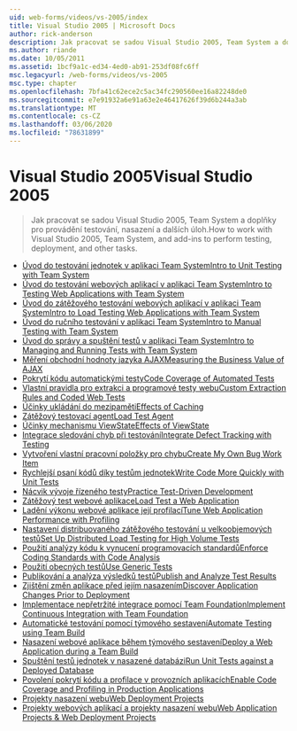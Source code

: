 ```yaml
---
uid: web-forms/videos/vs-2005/index
title: Visual Studio 2005 | Microsoft Docs
author: rick-anderson
description: Jak pracovat se sadou Visual Studio 2005, Team System a doplňky pro provádění testování, nasazení a dalších úloh.
ms.author: riande
ms.date: 10/05/2011
ms.assetid: 1bcf9a1c-ed34-4ed0-ab91-253df08fc6ff
msc.legacyurl: /web-forms/videos/vs-2005
msc.type: chapter
ms.openlocfilehash: 7bfa41c62ece2c5ac34fc290560ee16a82248de0
ms.sourcegitcommit: e7e91932a6e91a63e2e46417626f39d6b244a3ab
ms.translationtype: MT
ms.contentlocale: cs-CZ
ms.lasthandoff: 03/06/2020
ms.locfileid: "78631899"
---
```

# <a name="visual-studio-2005"></a><span data-ttu-id="b6d4b-103">Visual Studio 2005</span><span class="sxs-lookup"><span data-stu-id="b6d4b-103">Visual Studio 2005</span></span>

> <span data-ttu-id="b6d4b-104">Jak pracovat se sadou Visual Studio 2005, Team System a doplňky pro provádění testování, nasazení a dalších úloh.</span><span class="sxs-lookup"><span data-stu-id="b6d4b-104">How to work with Visual Studio 2005, Team System, and add-ins to perform testing, deployment, and other tasks.</span></span>

- [<span data-ttu-id="b6d4b-105">Úvod do testování jednotek v aplikaci Team System</span><span class="sxs-lookup"><span data-stu-id="b6d4b-105">Intro to Unit Testing with Team System</span></span>](introduction-to-unit-testing-with-team-system.md)
- [<span data-ttu-id="b6d4b-106">Úvod do testování webových aplikací v aplikaci Team System</span><span class="sxs-lookup"><span data-stu-id="b6d4b-106">Intro to Testing Web Applications with Team System</span></span>](introduction-to-testing-web-applications-with-team-system.md)
- [<span data-ttu-id="b6d4b-107">Úvod do zátěžového testování webových aplikací v aplikaci Team System</span><span class="sxs-lookup"><span data-stu-id="b6d4b-107">Intro to Load Testing Web Applications with Team System</span></span>](introduction-to-load-testing-web-applications-with-team-system.md)
- [<span data-ttu-id="b6d4b-108">Úvod do ručního testování v aplikaci Team System</span><span class="sxs-lookup"><span data-stu-id="b6d4b-108">Intro to Manual Testing with Team System</span></span>](introduction-to-manual-testing-with-team-system.md)
- [<span data-ttu-id="b6d4b-109">Úvod do správy a spuštění testů v aplikaci Team System</span><span class="sxs-lookup"><span data-stu-id="b6d4b-109">Intro to Managing and Running Tests with Team System</span></span>](introduction-to-managing-and-running-tests-with-team-system.md)
- [<span data-ttu-id="b6d4b-110">Měření obchodní hodnoty jazyka AJAX</span><span class="sxs-lookup"><span data-stu-id="b6d4b-110">Measuring the Business Value of AJAX</span></span>](measuring-the-business-value-of-ajax.md)
- [<span data-ttu-id="b6d4b-111">Pokrytí kódu automatickými testy</span><span class="sxs-lookup"><span data-stu-id="b6d4b-111">Code Coverage of Automated Tests</span></span>](code-coverage-of-automated-tests.md)
- [<span data-ttu-id="b6d4b-112">Vlastní pravidla pro extrakci a programové testy webu</span><span class="sxs-lookup"><span data-stu-id="b6d4b-112">Custom Extraction Rules and Coded Web Tests</span></span>](custom-extraction-rules-and-coded-web-tests.md)
- [<span data-ttu-id="b6d4b-113">Účinky ukládání do mezipaměti</span><span class="sxs-lookup"><span data-stu-id="b6d4b-113">Effects of Caching</span></span>](the-effects-of-caching.md)
- [<span data-ttu-id="b6d4b-114">Zátěžový testovací agent</span><span class="sxs-lookup"><span data-stu-id="b6d4b-114">Load Test Agent</span></span>](using-the-load-test-agent.md)
- [<span data-ttu-id="b6d4b-115">Účinky mechanismu ViewState</span><span class="sxs-lookup"><span data-stu-id="b6d4b-115">Effects of ViewState</span></span>](the-effects-of-viewstate.md)
- [<span data-ttu-id="b6d4b-116">Integrace sledování chyb při testování</span><span class="sxs-lookup"><span data-stu-id="b6d4b-116">Integrate Defect Tracking with Testing</span></span>](how-do-i-integrate-defect-tracking-with-testing.md)
- [<span data-ttu-id="b6d4b-117">Vytvoření vlastní pracovní položky pro chybu</span><span class="sxs-lookup"><span data-stu-id="b6d4b-117">Create My Own Bug Work Item</span></span>](how-do-i-create-my-own-bug-work-item.md)
- [<span data-ttu-id="b6d4b-118">Rychlejší psaní kódů díky testům jednotek</span><span class="sxs-lookup"><span data-stu-id="b6d4b-118">Write Code More Quickly with Unit Tests</span></span>](how-do-i-write-code-more-quickly-with-unit-tests.md)
- [<span data-ttu-id="b6d4b-119">Nácvik vývoje řízeného testy</span><span class="sxs-lookup"><span data-stu-id="b6d4b-119">Practice Test-Driven Development</span></span>](how-do-i-practice-test-driven-development.md)
- [<span data-ttu-id="b6d4b-120">Zátěžový test webové aplikace</span><span class="sxs-lookup"><span data-stu-id="b6d4b-120">Load Test a Web Application</span></span>](how-do-i-load-test-a-web-application.md)
- [<span data-ttu-id="b6d4b-121">Ladění výkonu webové aplikace její profilací</span><span class="sxs-lookup"><span data-stu-id="b6d4b-121">Tune Web Application Performance with Profiling</span></span>](how-do-i-tune-web-application-performance-with-profiling.md)
- [<span data-ttu-id="b6d4b-122">Nastavení distribuovaného zátěžového testování u velkoobjemových testů</span><span class="sxs-lookup"><span data-stu-id="b6d4b-122">Set Up Distributed Load Testing for High Volume Tests</span></span>](how-do-i-set-up-distributed-load-testing-for-high-volume-tests.md)
- [<span data-ttu-id="b6d4b-123">Použití analýzy kódu k vynucení programovacích standardů</span><span class="sxs-lookup"><span data-stu-id="b6d4b-123">Enforce Coding Standards with Code Analysis</span></span>](how-do-i-enforce-coding-standards-with-code-analysis.md)
- [<span data-ttu-id="b6d4b-124">Použití obecných testů</span><span class="sxs-lookup"><span data-stu-id="b6d4b-124">Use Generic Tests</span></span>](how-do-i-use-generic-tests.md)
- [<span data-ttu-id="b6d4b-125">Publikování a analýza výsledků testů</span><span class="sxs-lookup"><span data-stu-id="b6d4b-125">Publish and Analyze Test Results</span></span>](how-do-i-publish-and-analyze-test-results.md)
- [<span data-ttu-id="b6d4b-126">Zjištění změn aplikace před jejím nasazením</span><span class="sxs-lookup"><span data-stu-id="b6d4b-126">Discover Application Changes Prior to Deployment</span></span>](how-do-i-discover-application-changes-prior-to-deployment.md)
- [<span data-ttu-id="b6d4b-127">Implementace nepřetržité integrace pomocí Team Foundation</span><span class="sxs-lookup"><span data-stu-id="b6d4b-127">Implement Continuous Integration with Team Foundation</span></span>](how-do-i-implement-continuous-integration-with-team-foundation.md)
- [<span data-ttu-id="b6d4b-128">Automatické testování pomocí týmového sestavení</span><span class="sxs-lookup"><span data-stu-id="b6d4b-128">Automate Testing using Team Build</span></span>](how-do-i-automate-testing-using-team-build.md)
- [<span data-ttu-id="b6d4b-129">Nasazení webové aplikace během týmového sestavení</span><span class="sxs-lookup"><span data-stu-id="b6d4b-129">Deploy a Web Application during a Team Build</span></span>](how-do-i-deploy-a-web-application-during-a-team-build.md)
- [<span data-ttu-id="b6d4b-130">Spuštění testů jednotek v nasazené databázi</span><span class="sxs-lookup"><span data-stu-id="b6d4b-130">Run Unit Tests against a Deployed Database</span></span>](how-do-i-run-unit-tests-against-a-deployed-database.md)
- [<span data-ttu-id="b6d4b-131">Povolení pokrytí kódu a profilace v provozních aplikacích</span><span class="sxs-lookup"><span data-stu-id="b6d4b-131">Enable Code Coverage and Profiling in Production Applications</span></span>](how-do-i-enable-code-coverage-and-profiling-in-production-applications.md)
- [<span data-ttu-id="b6d4b-132">Projekty nasazení webu</span><span class="sxs-lookup"><span data-stu-id="b6d4b-132">Web Deployment Projects</span></span>](web-deployment-projects.md)
- [<span data-ttu-id="b6d4b-133">Projekty webových aplikací a projekty nasazení webu</span><span class="sxs-lookup"><span data-stu-id="b6d4b-133">Web Application Projects & Web Deployment Projects</span></span>](web-application-projects-web-deployment-projects.md)
